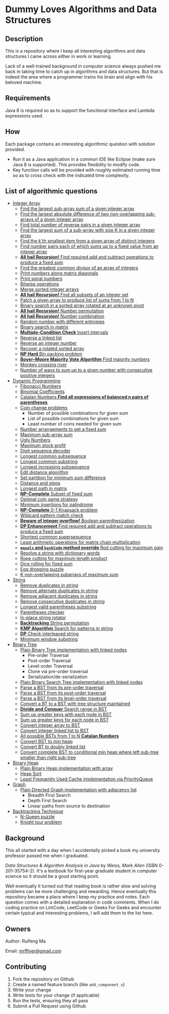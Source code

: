 # Dummy Loves Algorithms and Data Structures

## Description

This is a repository where I keep all interesting algorithms and data structures I came across either in work or learning. 

Lack of a well-trained background in computer science always pushed me back in taking time to catch up in algorithms and data structures. But that is indeed
the area where a programmer trains his brain and align with his beloved machine. 

## Requirements

Java 8 is required so as to support the functional interface and Lambda expressions used. 

## How

Each package contains an interesting algorithmic question with solution provided. 

* Run it as a Java application in a common IDE like Eclipse (make sure Java 8 is supported). This provides flexibility to modify code. 
* Key function calls will be provided with roughly estimated running time so as to cross check with the indicated time complexity.

## List of algorithmic questions
* [Integer Array](./src/integerArray)
	* [Find the largest sub-array sum of a given integer array](./src/integerArray/maxSubsequenceSum/MaxSubseqSum.java)
	* [Find the largest absolute difference of two non-overlapping sub-arrays of a given integer array](./src/integerArray/maxSubsequenceDiff/MaxSubseqDiff.java)
	* [Find total number of reverse pairs in a given integer array](./src/integerArray/numOfReversePairs/NumOfReversePairs.java)
	* [Find the largest sum of a sub-array with size K in a given integer array](./src/integerArray/maxSubarraySumOfSizeK/MaxSubArraySumOfSizeK.java)
	* [Find the k'th smallest item from a given array of distinct integers](./src/integerArray/kthSmallestElementInArray/kthSmallestElementInArray.java)
	* [Find number pairs each of which sums up to a fixed value from an integer array](./src/integerArray/NumberPairOfFixedSum.java)
	* [**All hail Recursion!** Find required add and subtract operations to produce a fixed sum](./src/dynamicProgramming/MathOpsForFixedSum.java)
	* [Find the greatest common divisor of an array of integers](./src/integerArray/GCDOfIntegerArray.java)
	* [Print numbers along matrix diagonals](./src/integerArray/DiagonalNumberMatrix.java)
	* [Print spiral numbers](./src/integerArray/SpiralNumber.java)
	* [Bitwise operations](./src/integerArray/BitOperators.java)
	* [Merge sorted integer arrays](./src/integerArray/SortedArrayMerger.java)
	* [**All hail Recursion!** Find all subsets of an integer set](./src/integerArray/SubsetSeeker.java)
	* [Patch a given array to produce list of sums from 1 to N](./src/integerArray/IntegerArrayPatcher.java)
	* [Binary search in a sorted array rotated at an unknown pivot](./src/integerArray/BinarySearchInRotatedSortedArray.java)
	* [**All hail Recursion!** Number permutation](./src/integerArray/NumberPermutation.java)
	* [**All hail Recursion!** Number combination](./src/integerArray/NumberCombination.java)
	* [Random number with different entropies](./src/integerArray/RandNumberGenerator.java)
	* [Binary search in matrix](./src/integerArray/BinarySearchInMatrix.java)
	* [**Multiple-Condition Check** Insert intervals](./src/integerArray/Intervals.java)
	* [Reverse a linked list](./src/integerArray/ReverseLinkedList.java)
	* [Reverse an integer number](./src/integerArray/ReverseInteger.java)
	* [Recover a rotated sorted array](./src/integerArray/RecoverRotatedSortedArray.java)
	* [**NP Hard** Bin packing problem](./src/integerArray/BinPacker.java)
	* [**Boyer–Moore Majority Vote Algorithm** Find majority numbers](./src/integerArray/MajorityNumber.java)
	* [Monkey crossing river](./src/integerArray/MonkeyAndRiver.java)
	* [Number of ways to sum up to a given number with consecutive positive integers](./src/integerArray/SumOfConsecutiveInt.java)
* [Dynamic Programming](./src/dynamicProgramming)
  * [Fibonacci Numbers](./src/dynamicProgramming/FibNumbers.java)
  * [Binomial Coefficients](./src/dynamicProgramming/BinomialCoefficients.java)
  * [Catalan Numbers **Find all expressions of balanced n pairs of parentheses**](./src/dynamicProgramming/CatalanNumbers.java)
  * [Coin change problems](./src/dynamicProgramming/CoinKeeper.java)
    * Number of possible combinations for given sum
    * List of possible combinations for given sum
    * Least number of coins needed for given sum
  * [Number arrangements to get a fixed sum](./src/dynamicProgramming/NumberOrganizer.java)
  * [Maximum sub-array sum](./src/integerArray/maxSubsequenceSum/MaxSubseqSum.java)
  * [Ugly Numbers](./src/dynamicProgramming/UglyNumbers.java)
  * [Maximum stock profit](./src/dynamicProgramming/StockProfit.java)
  * [Digit sequence decoder](./src/dynamicProgramming/DigitSequenceDecoder.java)
  * [Longest common subsequence](./src/dynamicProgramming/LongestCommonSebsequence.java)
  * [Longest common substring](./src/dynamicProgramming/LongestCommonSubstring.java)
  * [Longest increasing subsequence](./src/dynamicProgramming/LongestIncreasingSubsequence.java)
  * [Edit distance algorithm](./src/dynamicProgramming/MinStringEdits.java)
  * [Set partition for minimum sum difference](./src/dynamicProgramming/MinimumSetPartition.java)
  * [Distance and steps](./src/dynamicProgramming/DistanceTraveller.java)
  * [Longest path in matrix](./src/dynamicProgramming/LongestPathInMatrix.java)
  * [**NP-Complete** Subset of fixed sum](./src/dynamicProgramming/SubsetOfFixedSum.java)
  * [Optimal coin game strategy](./src/dynamicProgramming/CoinGameStrategy.java)
  * [Minimum insertions for palindrome](./src/dynamicProgramming/MinimumPalindromeInsertion.java)
  * [**NP-Complete** 0-1 Knapsack problem](./src/dynamicProgramming/KnapsackPacker.java)
  * [Wildcard pattern match check](./src/dynamicProgramming/WildcardMatching.java)
  * [**Beware of integer overflow!** Boolean parenthesization](./src/dynamicProgramming/BooleanParenthesization.java)
  * [**DP Enhancement** Find required add and subtract operations to produce a fixed sum](./src/dynamicProgramming/MathOpsForFixedSum.java)
  * [Shortest common supersequence](./src/dynamicProgramming/ShortestCommonSupersequence.java)
  * [Least arithmetic operations for matrix chain multiplication](./src/dynamicProgramming/MatrixChainMultiplication.java)
  * [**`equals` and `hashCode` method override** Rod cutting for maximum gain](./src/dynamicProgramming/RodCutter.java)
  * [Resolve a string with dictionary words](./src/dynamicProgramming/StringResolver.java)
  * [Rope cutting for maximum length product](./src/dynamicProgramming/RopeCutter.java)
  * [Dice rolling for fixed sum](./src/dynamicProgramming/DiceRoller.java)
  * [Egg dropping puzzle](./src/dynamicProgramming/EggDropper.java)
  * [K non-overlapping subarrays of maximum sum](./src/dynamicProgramming/MaxKSubArraySum.java)
* [String](./src/string)
  * [Remove duplicates in string](./src/string/removeDuplicates/DuplicatesRemover.java)
  * [Remove alternate duplicates in string](./src/string/removeDuplicates/AlternateDuplicatesRemover.java)
  * [Remove adjacent duplicates in string](./src/string/removeDuplicates/AdjacentDuplicatesRemover.java)
  * [Remove consecutive duplicates in string](./src/string/removeDuplicates/ConsecutiveDuplicatesRemover.java)
  * [Longest valid parentheses substring](./src/string/LongestValidParentheses.java)
  * [Parentheses checker](./src/string/ParenthesisChecker.java)
  * [In-place string rotator](./src/string/StringRotator.java)
  * [**Backtracking** String permutation](./src/string/StringPermutation.java)
  * [**KMP Algorithm** Search for patterns in string](./src/string/StringPatternSearch.java)
  * [**DP** Check interleaved string](./src/string/InterleavedString.java)
  * [Minimum window substring](./src/string/MinimumWindowSubstring.java)
* [Binary Tree](./src/binaryTree)
  * [Plain Binary Tree implementation with linked nodes](./src/binaryTree/entities/BinaryTree.java)
    * Pre-order Traversal
    * Post-order Traversal
    * Level-order Traversal
    * Clone via pre-order traversal
    * Serialization/de-serialization
  * [Plain Binary Search Tree implementation with linked nodes](./src/binaryTree/entities/BinarySearchTree.java)
  * [Parse a BST from its pre-order traversal](./src/binaryTree/BSTParserFromPreorderTraversal.java)
  * [Parse a BST from its post-order traversal](./src/binaryTree/BSTParserFromPostorderTraversal.java)
  * [Parse a BST from its level-order traversal](./src/binaryTree/BSTParserFromLevelOrderTraversal.java)
  * [Convert a BT to a BST with tree structure maintained](./src/binaryTree/BTtoBSTConverter.java)
  * [**Divide and Conquer** Search range in BST](./src/binaryTree/SearchRangeInBST.java)
  * [Sum up greater keys with each node in BST](./src/binaryTree/SumWithGreaterKeysInBST.java)
  * [Sum up greater keys for each node in BST](./src/binaryTree/BSTtoGreaterSumTreeConverter.java)
  * [Convert integer array to BST](./src/binaryTree/ArrayToBSTConverter.java)
  * [Convert integer linked list to BST](./src/binaryTree/LinkedListToBSTConverter.java)
  * [All possible BSTs from 1 to N **Catalan Numbers**](./src/binaryTree/AllPossibleBSTsFromOneToN.java)
  * [Convert BST to min heap](./src/binaryTree/BSTtoMinHeapConverter.java)
  * [Convert BT to doubly linked list](./src/binaryTree/BTtoDoublyLinkedListConverter.java)
  * [Convert complete BST to conditional min heap where left sub-tree smaller than right sub-tree](./src/binaryTree/BSTtoConditionalMinHeapConverter.java)
* [Binary Heap](./src/binaryHeap)
  * [Plain Binary Heap implementation with array](./src/binaryHeap/MinHeap.java)
  * [Heap Sort](./src/binaryHeap/HeapSort.java)
  * [Least Frequently Used Cache implementation via PriorityQueue](./src/binaryHeap/LFUCache.java)
* [Graph](./src/graph)
  * [Plain Directed Graph implementation with adjacency list](./src/graph/GraphAdjacencyList.java)
    * Breadth First Search
    * Depth First Search
    * Linear paths from source to destination
* [Backtracking Technique](./src/backtracking)
  * [N-Queen puzzle](./src/backtracking/NQueenPuzzle.java)
  * [Knight tour problem](./src/backtracking/KnightTour.java)

## Background

This all started with a day when I accidentally picked a book my university professor passed me when I graduated. 

*Data Structures & Algorithm Analysis in Java* by *Weiss, Mark Allen* (ISBN 0-201-35754-2). It's a textbook for first-year graduate student in computer 
science so it should be a good starting point.

Well eventually it turned out that reading book is rather slow and solving problems can be more challenging and rewarding. Hence eventually this repository became a place where I keep my practice and notes. Each question comes with a detailed explanation in code comments. When I do coding practice on LintCode, LeetCode or Geeks For Geeks and encounter certain typical and interesting problems, I will add them to the list here.   

## Owners
Author: Ruifeng Ma

Email: mrfflyer@gmail.com

## Contributing

1. Fork the repository on Github
2. Create a named feature branch (like `add_component_x`)
3. Write your change
4. Write tests for your change (if applicable)
5. Run the tests, ensuring they all pass
6. Submit a Pull Request using Github


